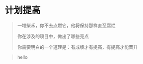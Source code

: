 


# 计划提高
> 一堆柴禾，你不去点燃它，他将保持那样直至腐烂
> 
> 你在涉及的项目中，做出了哪些亮点
> 
> 你需要明白的一个道理是：有成绩才有提高，有提高才能晋升

> hello



